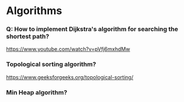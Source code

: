 # Algorithms

### Q: How to implement Dijkstra's algorithm for searching the shortest path?
https://www.youtube.com/watch?v=pVfj6mxhdMw

### Topological sorting algorithm?
https://www.geeksforgeeks.org/topological-sorting/

### Min Heap algorithm?
